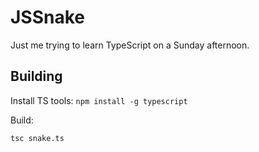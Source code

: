 # JSSnake

Just me trying to learn TypeScript on a Sunday afternoon.

## Building

Install TS tools: `npm install -g typescript`

Build:
```
tsc snake.ts
```
